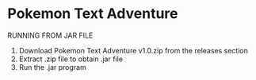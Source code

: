 # Pokemon Text Adventure
RUNNING FROM JAR FILE
1. Download Pokemon Text Adventure v1.0.zip from the releases section
2. Extract .zip file to obtain .jar file
3. Run the .jar program

